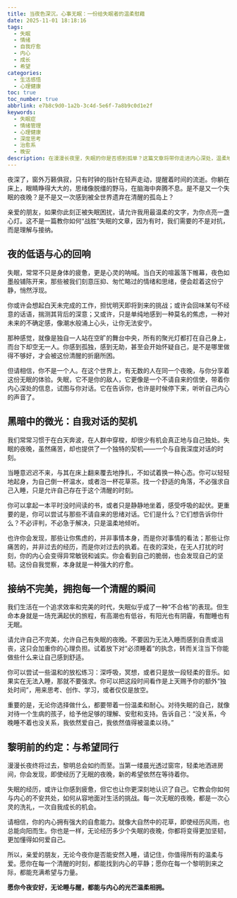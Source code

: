 ```yaml
---
title: 当夜色深沉，心事无眠：一份给失眠者的温柔慰藉
date: 2025-11-01 18:18:16
tags:
  - 失眠
  - 情绪
  - 自我疗愈
  - 内心
  - 成长
  - 希望
categories:
  - 生活感悟
  - 心理健康
toc: true
toc_number: true
abbrlink: e7b8c9d0-1a2b-3c4d-5e6f-7a8b9c0d1e2f
keywords:
  - 失眠症
  - 情绪管理
  - 心理健康
  - 深度思考
  - 治愈系
  - 晚安
description: 在漫漫长夜里，失眠的你是否感到孤单？这篇文章将带你走进内心深处，温柔地拥抱那些不请自来的思绪。它不是要你对抗失眠，而是邀请你与它共处，从中找到自我疗愈的力量，最终在黎明的微光中，重拾希望与平静。
---
```


夜深了，窗外万籁俱寂，只有时钟的指针在轻声走动，提醒着时间的流逝。你躺在床上，眼睛睁得大大的，思绪像脱缰的野马，在脑海中奔腾不息。是不是又一个失眠的夜晚？是不是又一次感到被全世界遗弃在清醒的孤岛上？

亲爱的朋友，如果你此刻正被失眠困扰，请允许我用最温柔的文字，为你点亮一盏心灯。这不是一篇教你如何“战胜”失眠的文章，因为有时，我们需要的不是对抗，而是理解与接纳。

## 夜的低语与心的回响

失眠，常常不只是身体的疲惫，更是心灵的呐喊。当白天的喧嚣落下帷幕，夜色如墨般铺陈开来，那些被我们刻意压抑、匆忙略过的情绪和思绪，便会趁着这份宁静，悄然浮现。

你或许会想起白天未完成的工作，担忧明天即将到来的挑战；或许会回味某句不经意的话语，揣测其背后的深意；又或许，只是单纯地感到一种莫名的焦虑，一种对未来的不确定感，像潮水般涌上心头，让你无法安宁。

那种感觉，就像是独自一人站在空旷的舞台中央，所有的聚光灯都打在自己身上，而台下却空无一人。你感到孤独，感到无助，甚至会开始怀疑自己，是不是哪里做得不够好，才会被这份清醒的折磨所困。

但请相信，你不是一个人。在这个世界上，有无数的人在同一个夜晚，与你分享着这份无眠的体验。失眠，它不是你的敌人，它更像是一个不请自来的信使，带着你内心深处的信息，试图与你对话。它在告诉你，也许是时候停下来，听听自己内心的声音了。

## 黑暗中的微光：自我对话的契机

我们常常习惯于在白天奔波，在人群中穿梭，却很少有机会真正地与自己独处。失眠的夜晚，虽然痛苦，却也提供了一个独特的契机——一个与自我深度对话的时刻。

当睡意迟迟不来，与其在床上翻来覆去地挣扎，不如试着换一种心态。你可以轻轻地起身，为自己倒一杯温水，或者泡一杯花草茶。找一个舒适的角落，不必强求自己入睡，只是允许自己存在于这个清醒的时刻。

你可以拿起一本平时没时间读的书，或者只是静静地坐着，感受呼吸的起伏。更重要的是，你可以尝试与那些不请自来的思绪对话。它们是什么？它们想告诉你什么？不必评判，不必急于解决，只是温柔地倾听。

也许你会发现，那些让你焦虑的，并非事情本身，而是你对事情的看法；那些让你痛苦的，并非过去的经历，而是你对过去的执着。在夜的深处，在无人打扰的时刻，你的内心会变得异常敏锐和诚实。你会看到自己的脆弱，也会发现自己的坚韧。这份自我觉察，本身就是一种强大的疗愈。

## 接纳不完美，拥抱每一个清醒的瞬间

我们生活在一个追求效率和完美的时代，失眠似乎成了一种“不合格”的表现。但生命本身就是一场充满起伏的旅程，有高潮也有低谷，有阳光也有阴霾，有酣睡也有无眠。

请允许自己不完美，允许自己有失眠的夜晚。不要因为无法入睡而感到自责或沮丧，这只会加重你的心理负担。试着放下对“必须睡着”的执念，转而关注当下你能做些什么来让自己感到舒适。

你可以尝试一些温和的放松练习：深呼吸，冥想，或者只是放一段轻柔的音乐。如果实在无法入睡，那就不要强求。你可以把这段时间看作是上天赐予你的额外“独处时间”，用来思考、创作、学习，或者仅仅是放空。

重要的是，无论你选择做什么，都要带着一份温柔和耐心。对待失眠的自己，就像对待一个生病的孩子，给予他足够的理解、安慰和支持。告诉自己：“没关系，今晚睡不着也没关系，我依然爱自己，我依然值得被温柔以待。”

## 黎明前的约定：与希望同行

漫漫长夜终将过去，黎明总会如约而至。当第一缕晨光透过窗帘，轻柔地洒进房间，你会发现，即使经历了无眠的夜晚，新的希望依然在等待着你。

失眠的经历，或许让你感到疲惫，但它也让你更深刻地认识了自己。它教会你如何与内心的不安共处，如何从容地面对生活的挑战。每一次无眠的夜晚，都是一次心灵的洗礼，一次自我成长的机会。

请相信，你的内心拥有强大的自愈能力。就像大自然中的花草，即使经历风雨，也总能向阳而生。你也是一样，无论经历多少个失眠的夜晚，你都将变得更加坚韧，更加懂得如何爱自己。

所以，亲爱的朋友，无论今夜你是否能安然入睡，请记住，你值得所有的温柔与爱。愿你在每一个清醒的时刻，都能找到内心的平静；愿你在每一个黎明到来之际，都能充满希望与力量。

**愿你今夜安好，无论睡与醒，都能与内心的光芒温柔相拥。**